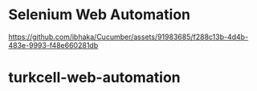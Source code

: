 # Selenium Web Automation



https://github.com/ibhaka/Cucumber/assets/91983685/f288c13b-4d4b-483e-9993-f48e660281db


# turkcell-web-automation
